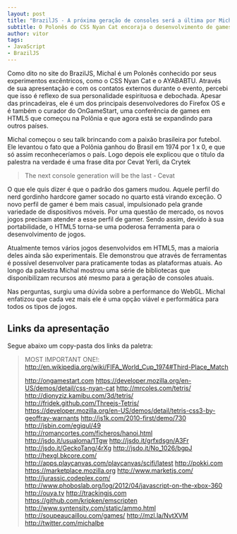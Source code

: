 ```yaml
---
layout: post
title: "BrazilJS - A próxima geração de consoles será a última por Michal Budzynski"
subtitle: O Polonês do CSS Nyan Cat encoraja o desenvolvimento de games em HTML5
author: vitor
tags:
- JavaScript
- BrazilJS
---
```


Como dito no site do BrazilJS, Michal é um Polonês conhecido por seus experimentos excêntricos, como o CSS Nyan Cat e o AYABABTU. Através de sua apresentação e com os contatos externos durante o evento, percebi que isso é reflexo de sua personalidade espirituosa e debochada. Apesar das princadeiras, ele é um dos principais desenvolvedores do Firefox OS e é também o curador do OnGameStart, uma conferência de games em HTML5 que começou na Polônia e que agora está se expandindo para outros países.

Michal começou o seu talk brincando com a paixão brasileira por futebol. Ele levantou o fato que a Polônia ganhou do Brasil em 1974 por 1 x 0, e que só assim reconheceríamos o país. Logo depois ele explicou que o título da palestra na verdade é uma frase dita por Cevat Yerli, da Crytek

> The next console generation will be the last - Cevat

O que ele quis dizer é que o padrão dos gamers mudou. Aquele perfil do nerd gordinho hardcore gamer socado no quarto está virando exceção. O novo perfil de gamer é bem mais casual, impulsionado pela grande variedade de dispositivos móveis. Por uma questão de mercado, os novos jogos precisam atender a esse perfil de gamer. Sendo assim, devido à sua portabilidade, o HTML5 torna-se uma poderosa ferramenta para o desenvolvimento de jogos.

Atualmente temos vários jogos desenvolvidos em HTML5, mas a maioria deles ainda são experimentais. Ele demonstrou que através de ferramentas é possível desenvolver para praticamente todas as plataformas atuais. Ao longo da palestra Michal mostrou uma série de bibliotecas que disponibilizam recursos até mesmo para a geração de consoles atuais.

Nas perguntas, surgiu uma dúvida sobre a performance do WebGL. Michal enfatizou que cada vez mais ele é uma opção viável e performática para todos os tipos de jogos.

## Links da apresentação

Segue abaixo um copy-pasta dos links da paletra:

> MOST IMPORTANT ONE!: http://en.wikipedia.org/wiki/FIFA_World_Cup_1974#Third-Place_Match
> 
> http://ongamestart.com
> https://developer.mozilla.org/en-US/demos/detail/css-nyan-cat
> http://mrcoles.com/tetris/ 
> http://dionyziz.kamibu.com/3d/tetris/
> http://fridek.github.com/Threejs-Tetris/
> https://developer.mozilla.org/en-US/demos/detail/tetris-css3-by-geoffray-warnants
> http://js1k.com/2010-first/demo/730
> http://jsbin.com/egiqul/49
> http://romancortes.com/ficheros/hanoi.html
> http://jsdo.it/usualoma/1Tgw
> http://jsdo.it/grfxdsgn/A3Fr
> http://jsdo.it/GeckoTang/4rXg
> http://jsdo.it/No_1026/bgpJ
> http://hexgl.bkcore.com/
> http://apps.playcanvas.com/playcanvas/scifi/latest
> http://pokki.com
> https://marketplace.mozilla.org
> http://www.marketjs.com/
> http://jurassic.codeplex.com/
> http://www.phoboslab.org/log/2012/04/javascript-on-the-xbox-360
> http://ouya.tv
> http://trackingjs.com
> https://github.com/kripken/emscripten
> http://www.syntensity.com/static/ammo.html
> http://soupeaucaillou.com/games/
> http://mzl.la/NvtXVM
> http://twitter.com/michalbe